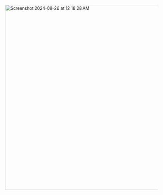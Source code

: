 <img width="610" alt="Screenshot 2024-08-26 at 12 18 28 AM" src="https://github.com/user-attachments/assets/8e47cc21-f31c-4a74-8f35-e0d6308c0cf1">
